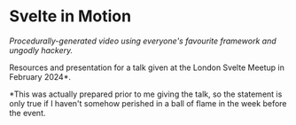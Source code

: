 # Svelte in Motion

_Procedurally-generated video using everyone's favourite framework and ungodly hackery._

Resources and presentation for a talk given at the London Svelte Meetup in February 2024\*.

\*This was actually prepared prior to me giving the talk, so the statement is only true if I haven't somehow perished in a ball of flame in the week before the event.
